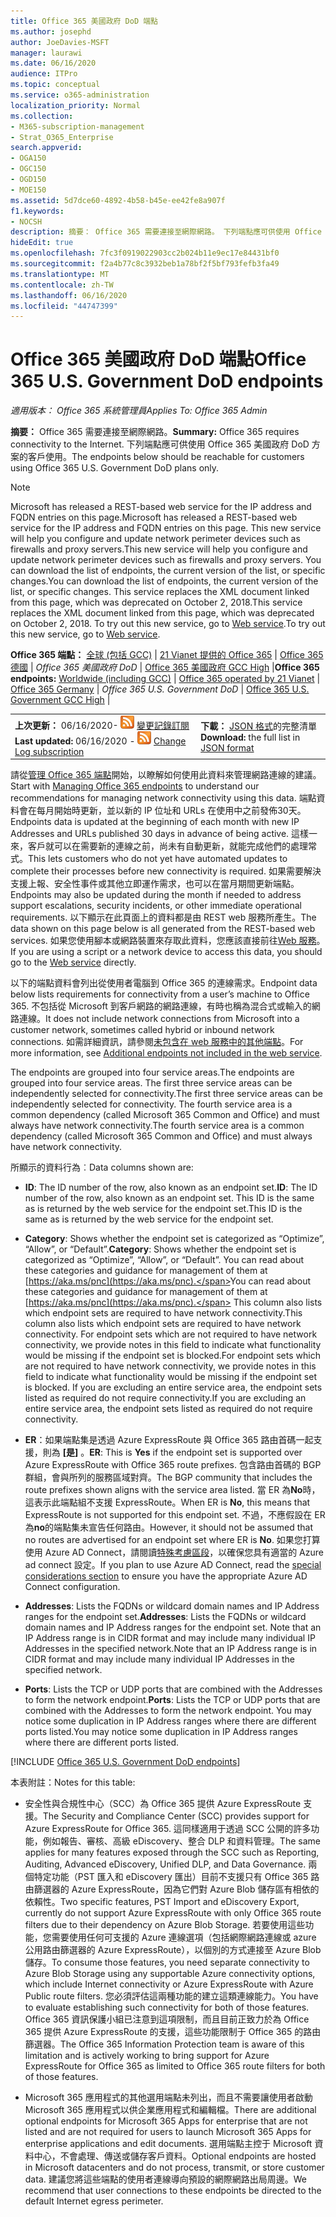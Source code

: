 ```yaml
---
title: Office 365 美國政府 DoD 端點
ms.author: josephd
author: JoeDavies-MSFT
manager: laurawi
ms.date: 06/16/2020
audience: ITPro
ms.topic: conceptual
ms.service: o365-administration
localization_priority: Normal
ms.collection:
- M365-subscription-management
- Strat_O365_Enterprise
search.appverid:
- OGA150
- OGC150
- OGD150
- MOE150
ms.assetid: 5d7dce60-4892-4b58-b45e-ee42fe8a907f
f1.keywords:
- NOCSH
description: 摘要： Office 365 需要連接至網際網路。 下列端點應可供使用 Office 365 美國政府 DoD 方案的客戶使用。
hideEdit: true
ms.openlocfilehash: 7fc3f0919022903cc2b024b11e9ec17e84431bf0
ms.sourcegitcommit: f2a4b77c8c3932beb1a78bf2f5bf793fefb3fa49
ms.translationtype: MT
ms.contentlocale: zh-TW
ms.lasthandoff: 06/16/2020
ms.locfileid: "44747399"
---
```

# <a name="office-365-us-government-dod-endpoints"></a><span data-ttu-id="f3509-104">Office 365 美國政府 DoD 端點</span><span class="sxs-lookup"><span data-stu-id="f3509-104">Office 365 U.S. Government DoD endpoints</span></span>

<span data-ttu-id="f3509-105">*適用版本： Office 365 系統管理員*</span><span class="sxs-lookup"><span data-stu-id="f3509-105">*Applies To: Office 365 Admin*</span></span>

 <span data-ttu-id="f3509-106">**摘要：** Office 365 需要連接至網際網路。</span><span class="sxs-lookup"><span data-stu-id="f3509-106">**Summary:** Office 365 requires connectivity to the Internet.</span></span> <span data-ttu-id="f3509-107">下列端點應可供使用 Office 365 美國政府 DoD 方案的客戶使用。</span><span class="sxs-lookup"><span data-stu-id="f3509-107">The endpoints below should be reachable for customers using Office 365 U.S. Government DoD plans only.</span></span>
  
> [!NOTE]
> <span data-ttu-id="f3509-108">Microsoft has released a REST-based web service for the IP address and FQDN entries on this page.</span><span class="sxs-lookup"><span data-stu-id="f3509-108">Microsoft has released a REST-based web service for the IP address and FQDN entries on this page.</span></span> <span data-ttu-id="f3509-109">This new service will help you configure and update network perimeter devices such as firewalls and proxy servers.</span><span class="sxs-lookup"><span data-stu-id="f3509-109">This new service will help you configure and update network perimeter devices such as firewalls and proxy servers.</span></span> <span data-ttu-id="f3509-110">You can download the list of endpoints, the current version of the list, or specific changes.</span><span class="sxs-lookup"><span data-stu-id="f3509-110">You can download the list of endpoints, the current version of the list, or specific changes.</span></span> <span data-ttu-id="f3509-111">This service replaces the XML document linked from this page, which was deprecated on October 2, 2018.</span><span class="sxs-lookup"><span data-stu-id="f3509-111">This service replaces the XML document linked from this page, which was deprecated on October 2, 2018.</span></span> <span data-ttu-id="f3509-112">To try out this new service, go to [Web service](office-365-ip-web-service.md).</span><span class="sxs-lookup"><span data-stu-id="f3509-112">To try out this new service, go to [Web service](office-365-ip-web-service.md).</span></span>
  
 <span data-ttu-id="f3509-113">**Office 365 端點：** [全球 (包括 GCC)](urls-and-ip-address-ranges.md) | [21 Vianet 提供的 Office 365](urls-and-ip-address-ranges-21vianet.md)  | [Office 365 德國](office-365-germany-endpoints.md) |  *Office 365 美國政府 DoD* | [Office 365 美國政府 GCC High](office-365-u-s-government-gcc-high-endpoints.md) |</span><span class="sxs-lookup"><span data-stu-id="f3509-113">**Office 365 endpoints:** [Worldwide (including GCC)](urls-and-ip-address-ranges.md) | [Office 365 operated by 21 Vianet](urls-and-ip-address-ranges-21vianet.md)  | [Office 365 Germany](office-365-germany-endpoints.md) | *Office 365 U.S. Government DoD* | [Office 365 U.S. Government GCC High](office-365-u-s-government-gcc-high-endpoints.md) |</span></span>
  
|||
|:-----|:-----|
|<span data-ttu-id="f3509-114">**上次更新：** 06/16/2020- ![ RSS ](media/5dc6bb29-25db-4f44-9580-77c735492c4b.png) [變更記錄訂閱](https://endpoints.office.com/version/USGOVDoD?allversions=true&format=rss&clientrequestid=b10c5ed1-bad1-445f-b386-b919946339a7)</span><span class="sxs-lookup"><span data-stu-id="f3509-114">**Last updated:** 06/16/2020 - ![RSS](media/5dc6bb29-25db-4f44-9580-77c735492c4b.png) [Change Log subscription](https://endpoints.office.com/version/USGOVDoD?allversions=true&format=rss&clientrequestid=b10c5ed1-bad1-445f-b386-b919946339a7)</span></span> <br/> |<span data-ttu-id="f3509-115">**下載：** [JSON 格式](https://endpoints.office.com/endpoints/USGOVDoD?clientrequestid=b10c5ed1-bad1-445f-b386-b919946339a7)的完整清單</span><span class="sxs-lookup"><span data-stu-id="f3509-115">**Download:** the full list in [JSON format](https://endpoints.office.com/endpoints/USGOVDoD?clientrequestid=b10c5ed1-bad1-445f-b386-b919946339a7)</span></span> <br/> |

 <span data-ttu-id="f3509-116">請從[管理 Office 365 端點](managing-office-365-endpoints.md)開始，以瞭解如何使用此資料來管理網路連線的建議。</span><span class="sxs-lookup"><span data-stu-id="f3509-116">Start with [Managing Office 365 endpoints](managing-office-365-endpoints.md) to understand our recommendations for managing network connectivity using this data.</span></span> <span data-ttu-id="f3509-117">端點資料會在每月開始時更新，並以新的 IP 位址和 URLs 在使用中之前發佈30天。</span><span class="sxs-lookup"><span data-stu-id="f3509-117">Endpoints data is updated at the beginning of each month with new IP Addresses and URLs published 30 days in advance of being active.</span></span> <span data-ttu-id="f3509-118">這樣一來，客戶就可以在需要新的連線之前，尚未有自動更新，就能完成他們的處理常式。</span><span class="sxs-lookup"><span data-stu-id="f3509-118">This lets customers who do not yet have automated updates to complete their processes before new connectivity is required.</span></span> <span data-ttu-id="f3509-119">如果需要解決支援上報、安全性事件或其他立即運作需求，也可以在當月期間更新端點。</span><span class="sxs-lookup"><span data-stu-id="f3509-119">Endpoints may also be updated during the month if needed to address support escalations, security incidents, or other immediate operational requirements.</span></span> <span data-ttu-id="f3509-120">以下顯示在此頁面上的資料都是由 REST web 服務所產生。</span><span class="sxs-lookup"><span data-stu-id="f3509-120">The data shown on this page below is all generated from the REST-based web services.</span></span> <span data-ttu-id="f3509-121">如果您使用腳本或網路裝置來存取此資料，您應該直接前往[Web 服務](office-365-ip-web-service.md)。</span><span class="sxs-lookup"><span data-stu-id="f3509-121">If you are using a script or a network device to access this data, you should go to the [Web service](office-365-ip-web-service.md) directly.</span></span>

<span data-ttu-id="f3509-122">以下的端點資料會列出從使用者電腦到 Office 365 的連線需求。</span><span class="sxs-lookup"><span data-stu-id="f3509-122">Endpoint data below lists requirements for connectivity from a user’s machine to Office 365.</span></span> <span data-ttu-id="f3509-123">不包括從 Microsoft 到客戶網路的網路連線，有時也稱為混合式或輸入的網路連線。</span><span class="sxs-lookup"><span data-stu-id="f3509-123">It does not include network connections from Microsoft into a customer network, sometimes called hybrid or inbound network connections.</span></span> <span data-ttu-id="f3509-124">如需詳細資訊，請參閱[未包含在 web 服務中的其他端點](additional-office365-ip-addresses-and-urls.md)。</span><span class="sxs-lookup"><span data-stu-id="f3509-124">For more information, see [Additional endpoints not included in the web service](additional-office365-ip-addresses-and-urls.md).</span></span> 

<span data-ttu-id="f3509-125">The endpoints are grouped into four service areas.</span><span class="sxs-lookup"><span data-stu-id="f3509-125">The endpoints are grouped into four service areas.</span></span> <span data-ttu-id="f3509-126">The first three service areas can be independently selected for connectivity.</span><span class="sxs-lookup"><span data-stu-id="f3509-126">The first three service areas can be independently selected for connectivity.</span></span> <span data-ttu-id="f3509-127">The fourth service area is a common dependency (called Microsoft 365 Common and Office) and must always have network connectivity.</span><span class="sxs-lookup"><span data-stu-id="f3509-127">The fourth service area is a common dependency (called Microsoft 365 Common and Office) and must always have network connectivity.</span></span>

<span data-ttu-id="f3509-128">所顯示的資料行為︰</span><span class="sxs-lookup"><span data-stu-id="f3509-128">Data columns shown are:</span></span>

- <span data-ttu-id="f3509-129">**ID**: The ID number of the row, also known as an endpoint set.</span><span class="sxs-lookup"><span data-stu-id="f3509-129">**ID**: The ID number of the row, also known as an endpoint set.</span></span> <span data-ttu-id="f3509-130">This ID is the same as is returned by the web service for the endpoint set.</span><span class="sxs-lookup"><span data-stu-id="f3509-130">This ID is the same as is returned by the web service for the endpoint set.</span></span>

- <span data-ttu-id="f3509-131">**Category**: Shows whether the endpoint set is categorized as “Optimize”, “Allow”, or “Default”.</span><span class="sxs-lookup"><span data-stu-id="f3509-131">**Category**: Shows whether the endpoint set is categorized as “Optimize”, “Allow”, or “Default”.</span></span> <span data-ttu-id="f3509-132">You can read about these categories and guidance for management of them at [https://aka.ms/pnc](https://aka.ms/pnc).</span><span class="sxs-lookup"><span data-stu-id="f3509-132">You can read about these categories and guidance for management of them at [https://aka.ms/pnc](https://aka.ms/pnc).</span></span> <span data-ttu-id="f3509-133">This column also lists which endpoint sets are required to have network connectivity.</span><span class="sxs-lookup"><span data-stu-id="f3509-133">This column also lists which endpoint sets are required to have network connectivity.</span></span> <span data-ttu-id="f3509-134">For endpoint sets which are not required to have network connectivity, we provide notes in this field to indicate what functionality would be missing if the endpoint set is blocked.</span><span class="sxs-lookup"><span data-stu-id="f3509-134">For endpoint sets which are not required to have network connectivity, we provide notes in this field to indicate what functionality would be missing if the endpoint set is blocked.</span></span> <span data-ttu-id="f3509-135">If you are excluding an entire service area, the endpoint sets listed as required do not require connectivity.</span><span class="sxs-lookup"><span data-stu-id="f3509-135">If you are excluding an entire service area, the endpoint sets listed as required do not require connectivity.</span></span>

- <span data-ttu-id="f3509-136">**ER**：如果端點集是透過 Azure ExpressRoute 與 Office 365 路由首碼一起支援，則為 **[是]** 。</span><span class="sxs-lookup"><span data-stu-id="f3509-136">**ER**: This is **Yes** if the endpoint set is supported over Azure ExpressRoute with Office 365 route prefixes.</span></span> <span data-ttu-id="f3509-137">包含路由首碼的 BGP 群組，會與所列的服務區域對齊。</span><span class="sxs-lookup"><span data-stu-id="f3509-137">The BGP community that includes the route prefixes shown aligns with the service area listed.</span></span> <span data-ttu-id="f3509-138">當 ER 為**No**時，這表示此端點組不支援 ExpressRoute。</span><span class="sxs-lookup"><span data-stu-id="f3509-138">When ER is **No**, this means that ExpressRoute is not supported for this endpoint set.</span></span> <span data-ttu-id="f3509-139">不過，不應假設在 ER 為**no**的端點集未宣告任何路由。</span><span class="sxs-lookup"><span data-stu-id="f3509-139">However, it should not be assumed that no routes are advertised for an endpoint set where ER is **No**.</span></span> <span data-ttu-id="f3509-140">如果您打算使用 Azure AD Connect，請閱讀[特殊考慮區段](https://docs.microsoft.com/azure/active-directory/hybrid/reference-connect-instances#microsoft-azure-government)，以確保您具有適當的 Azure ad connect 設定。</span><span class="sxs-lookup"><span data-stu-id="f3509-140">If you plan to use Azure AD Connect, read the [special considerations section](https://docs.microsoft.com/azure/active-directory/hybrid/reference-connect-instances#microsoft-azure-government) to ensure you have the appropriate Azure AD Connect configuration.</span></span>

- <span data-ttu-id="f3509-141">**Addresses**: Lists the FQDNs or wildcard domain names and IP Address ranges for the endpoint set.</span><span class="sxs-lookup"><span data-stu-id="f3509-141">**Addresses**: Lists the FQDNs or wildcard domain names and IP Address ranges for the endpoint set.</span></span> <span data-ttu-id="f3509-142">Note that an IP Address range is in CIDR format and may include many individual IP Addresses in the specified network.</span><span class="sxs-lookup"><span data-stu-id="f3509-142">Note that an IP Address range is in CIDR format and may include many individual IP Addresses in the specified network.</span></span>
 
- <span data-ttu-id="f3509-143">**Ports**: Lists the TCP or UDP ports that are combined with the Addresses to form the network endpoint.</span><span class="sxs-lookup"><span data-stu-id="f3509-143">**Ports**: Lists the TCP or UDP ports that are combined with the Addresses to form the network endpoint.</span></span> <span data-ttu-id="f3509-144">You may notice some duplication in IP Address ranges where there are different ports listed.</span><span class="sxs-lookup"><span data-stu-id="f3509-144">You may notice some duplication in IP Address ranges where there are different ports listed.</span></span>
 
[!INCLUDE [Office 365 U.S. Government DoD endpoints](./includes/office-365-u.s.-government-dod-endpoints.md)]
  
<span data-ttu-id="f3509-145">本表附註：</span><span class="sxs-lookup"><span data-stu-id="f3509-145">Notes for this table:</span></span>

- <span data-ttu-id="f3509-146">安全性與合規性中心（SCC）為 Office 365 提供 Azure ExpressRoute 支援。</span><span class="sxs-lookup"><span data-stu-id="f3509-146">The Security and Compliance Center (SCC) provides support for Azure ExpressRoute for Office 365.</span></span> <span data-ttu-id="f3509-147">這同樣適用于透過 SCC 公開的許多功能，例如報告、審核、高級 eDiscovery、整合 DLP 和資料管理。</span><span class="sxs-lookup"><span data-stu-id="f3509-147">The same applies for many features exposed through the SCC such as Reporting, Auditing, Advanced eDiscovery, Unified DLP, and Data Governance.</span></span> <span data-ttu-id="f3509-148">兩個特定功能（PST 匯入和 eDiscovery 匯出）目前不支援只有 Office 365 路由篩選器的 Azure ExpressRoute，因為它們對 Azure Blob 儲存區有相依的依賴性。</span><span class="sxs-lookup"><span data-stu-id="f3509-148">Two specific features, PST Import and eDiscovery Export, currently do not support Azure ExpressRoute with only Office 365 route filters due to their dependency on Azure Blob Storage.</span></span> <span data-ttu-id="f3509-149">若要使用這些功能，您需要使用任何可支援的 Azure 連線選項（包括網際網路連線或 azure 公用路由篩選器的 Azure ExpressRoute），以個別的方式連接至 Azure Blob 儲存。</span><span class="sxs-lookup"><span data-stu-id="f3509-149">To consume those features, you need separate connectivity to Azure Blob Storage using any supportable Azure connectivity options, which include Internet connectivity or Azure ExpressRoute with Azure Public route filters.</span></span> <span data-ttu-id="f3509-150">您必須評估這兩種功能的建立這類連線能力。</span><span class="sxs-lookup"><span data-stu-id="f3509-150">You have to evaluate establishing such connectivity for both of those features.</span></span> <span data-ttu-id="f3509-151">Office 365 資訊保護小組已注意到這項限制，而且目前正致力於為 Office 365 提供 Azure ExpressRoute 的支援，這些功能限制于 Office 365 的路由篩選器。</span><span class="sxs-lookup"><span data-stu-id="f3509-151">The Office 365 Information Protection team is aware of this limitation and is actively working to bring support for Azure ExpressRoute for Office 365 as limited to Office 365 route filters for both of those features.</span></span>

- <span data-ttu-id="f3509-152">Microsoft 365 應用程式的其他選用端點未列出，而且不需要讓使用者啟動 Microsoft 365 應用程式以供企業應用程式和編輯檔。</span><span class="sxs-lookup"><span data-stu-id="f3509-152">There are additional optional endpoints for Microsoft 365 Apps for enterprise that are not listed and are not required for users to launch Microsoft 365 Apps for enterprise applications and edit documents.</span></span> <span data-ttu-id="f3509-153">選用端點主控于 Microsoft 資料中心，不會處理、傳送或儲存客戶資料。</span><span class="sxs-lookup"><span data-stu-id="f3509-153">Optional endpoints are hosted in Microsoft datacenters and do not process, transmit, or store customer data.</span></span> <span data-ttu-id="f3509-154">建議您將這些端點的使用者連線導向預設的網際網路出局周邊。</span><span class="sxs-lookup"><span data-stu-id="f3509-154">We recommend that user connections to these endpoints be directed to the default Internet egress perimeter.</span></span>
